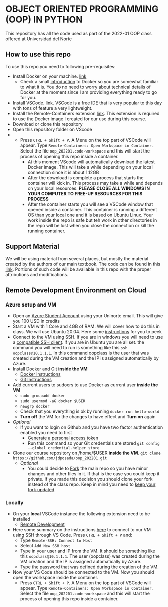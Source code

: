 # OBJECT ORIENTED PROGRAMMING (OOP) IN PYTHON

This repository has all the code used as part of the 2022-01 OOP class offered at Universidad del Norte


## How to use this repo

To use this repo you need to following pre-requisites:

- Install Docker on your machine. [link](https://docs.docker.com/get-docker/) 
    - Check a small [introduction](https://www.youtube.com/watch?v=_dfLOzuIg2o) to Docker so you are somewhat familiar to what it is. You do no need to worry about technical details of Docker at the moment since I am providing everything ready to go for you. 
- Install VSCode. [link](https://code.visualstudio.com/download). VSCode is a free IDE that is very popular to this day with tons of feature a very lightweight. 
- Install the Remote-Containers extension [link](https://marketplace.visualstudio.com/items?itemName=ms-vscode-remote.remote-containers). This extension is required to use the Docker image I created for our use during this course.
- Download or clone this repository
- Open this repository folder on VScode
- - Press `CTRL + Shift + P`. A Menu on the top part of VSCode will appear. Type `Remote-Containers: Open Workspace in Container`. Select the file `oop_202201.code-workspace` and this will start the process of opening this repo inside a container.
    - At this moment VScode will automatically download the latest Docker image. This will take a while depending on your local connection since it is about 1.12GB
    - After the download is complete a process that starts the container will kick in. This process may take a while and depends on your local resources. **PLEASE CLOSE ALL WINDOWS IN YOUR COMPUTER TO FREE-UP RESOURCES FOR THIS PROCESS**
    - After the container starts you will see a VSCode window that opened inside a container. This container is running a different OS than your local one and it is based on Ubuntu Linux. Your work inside the repo is safe but teh work in other directories in the repo will be lost when you close the connection or kill the running container. 

## Support Material

We will be using material from several places, but mostly the material created by the authors of our main textbook. The code can be found in this [link](https://github.com/PacktPublishing/Python-Object-Oriented-Programming---4th-edition). Portions of such code will be available in this repo with the proper attributions and modifications. 

## Remote Development Environment on Cloud

### Azure setup and VM

- Open an [Azure Student Account](https://azure.microsoft.com/en-us/free/students/) using your Uninorte email. This will give you 100 USD in credits
- Start a VM with 1 Core and 4GB of RAM. We will cover how to do this in class. We will use Ubuntu 20.04. Here some [instructions](https://docs.microsoft.com/en-us/azure/virtual-machines/linux/quick-create-portal) for you to peek
- Connect to the VM using SSH. If you are in windows you will need to use a [compatible SSH client](https://code.visualstudio.com/docs/remote/troubleshooting#_installing-a-supported-ssh-client). if you are in Ubuntu you are all set. the command you will need to run is something like this `ssh oopclass@10.1.1.1`. In this command oopclass is the user that was created during the VM creation and the IP is assigned automatically by Azure.
- Install Docker and Git **inside the VM**
    - [Docker instructions](https://docs.docker.com/engine/install/ubuntu/)
    - [Git Instructions](https://git-scm.com/book/en/v2/Getting-Started-Installing-Git)
- Add current users to sudoers to use Docker as current user **inside the VM**
    - `sudo groupadd docker`
    - `sudo usermod -aG docker $USER`
    - `newgrp docker`
    - Check that you everything is ok by running `docker run hello-world`
    - **Turn off** the VM for the changes to have effect and **Turn on** again
- *Optional*
    - If you want to login on Github and you have two factor authentication enabled you need to first
        - [Generate a personal access token](https://docs.github.com/en/authentication/keeping-your-account-and-data-secure/creating-a-personal-access-token)
        - Run this command so your Git credentials are stored `git config --global credential.helper store`
- Clone our course repository on /home/$USER **inside the VM**. `git clone https://github.com/jdposada/oop_202201.git`
    - *Optional*
        - You could decide to [Fork](https://docs.github.com/en/get-started/quickstart/fork-a-repo) the main repo so you have minor changes and other files in it. If that is the case you could keep it private. If you made this decision you should clone your fork instead of the class repo. Keep in mind you need to [keep your fork updated](https://stackoverflow.com/questions/39819441/keeping-a-fork-up-to-date)

### Locally

- On your **local** VSCode instance the following extension need to be installed
    -  [Remote Development](https://marketplace.visualstudio.com/items?itemName=ms-vscode-remote.vscode-remote-extensionpack)
- Here some summary on the instructions [here](https://code.visualstudio.com/docs/remote/ssh) to connect to our VM using SSH through VS Code. Press `CTRL + Shift + P` and:
    - Type `Remote-SSH: Connect to Host`
    - Select `Add New SSH host`
    - Type in your user and IP from the VM. It should be something like this `oopclass@10.1.1.1`. The user (oopclass) was created during the VM creation and the IP is assigned automatically by Azure.
    - Type the password that was defined during the creation of the VM.
- Now your VS Code should be connected to the VM. Now you should open the workspace inside the container.
    - Press `CTRL + Shift + P`. A Menu on the top part of VSCode will appear. Type `Remote-Containers: Open Workspace in Container`. Select the file `oop_202201.code-workspace` and this will start the process of opening this repo inside a container.
